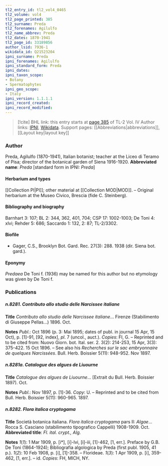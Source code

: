 ```yaml
---
tl2_entry_id: tl2_vol4_0465
tl2_volume: vol4
tl2_page_printed: 385
tl2_surname: Preda
tl2_forenames: Agilulfo
tl2_name_abbrev: Preda
tl2_dates: 1870-1941
tl2_page_id: 33189856
author_lsid: 7936-1
wikidata_id: Q21523204
ipni_surname: Preda
ipni_forenames: Agilulfo
ipni_standard_form: Preda
ipni_dates: 
ipni_taxon_scope: 
- Botany
- Spermatophytes
ipni_geo_scope: 
- Italy
ipni_version: 1.1.1.1
ipni_record_created: 
ipni_record_modified:
---
```


> [!cite] BHL link: this entry starts at [page 385](https://www.biodiversitylibrary.org/page/33189856) of TL-2 Vol. IV
> Author links: [IPNI](https://www.ipni.org/a/7936-1), [Wikidata](https://www.wikidata.org/wiki/Q21523204). Support pages: [[Abbreviations|abbreviations]], [[Layout key|layout key]]

### Author

Preda, Agilulfo (1870-1941), Italian botanist; teacher at the Liceo di Teramo of Pisa; director of the botanical garden of Siena 1916-1920. 
**Abbreviated name**: *Preda* \[standard form in IPNI: *Preda*\]

#### Herbarium and types

[[Collection PI|PI]]; other material at [[Collection MOD|MOD]]. – Original herbarium at the Museo Civico, Brescia (fide C. Steinberg).

#### Bibliography and biography

Barnhart 3: 107; BL 2: 344, 362, 401, 704; CSP 17: 1002-1003; De Toni 4: xlvi; Rehder 5: 686; Saccardo 1: 132, 2: 87; TL-2/3302.

#### Biofile

- Gager, C.S., Brooklyn Bot. Gard. Rec. 27(3): 288. 1938 (dir. Siena bot. gard.).

#### Eponymy

*Predaea* De Toni f. (1936) may be named for this author but no etymology was given by De Toni f.

### Publications

##### n.8281. Contributo allo studio delle Narcissee italiane

**Title**
*Contributo allo studio delle Narcissee italiane*... Firenze (Stabilimento di Giuseppe Pellas...) 1896. Oct.

**Notes**
*Publ*.: Oct 1896 (p. 3: Mai 1895; dates of publ. in journal 15 Apr, 15 Oct), p. \[1\]-91, \[92, index\], *pl*. 7 (uncol., auct.). *Copies*: FI, G. – Reprinted and to be cited from: Nuovo Giorn. bot. Ital. ser. 2. 3(2): 214-253, 15 Apr, 3(3): 375-422. 15 Oct 1896. – See also his *Recherches sur le sac embryonnaire de quelques Narcissées*. Bull. Herb. Boissier 5(11): 948-952. Nov 1897.

##### n.8281a. Catalogue des algues de Liuourne

**Title**
*Catalogue des algues de Liuourne*... \[Extrait du Bull. Herb. Boissier 1897). Oct.

**Notes**
*Publ*.: Nov 1897, p. \[1\]-36. *Copy*: U. – Reprinted and to be cited from Bull. Herb. Boissier 5(11): 960-965. 1897.

##### n.8282. Flora italica cryptogama

**Title**
Società botanica italiana. *Flora italica cryptogama* pars II: *Algae*... Rocca S. Casciano (stabilimento tipografico Cappelli) 1908-1909. Oct.
**Abbreviated title**: *Fl. ital. crypt., Alg.*

**Notes**
*1*(*1*): 1 Mar 1909, p. \[i\*\], \[i\]-lvi, \[i\]-iii, \[1\]-462, \[1, err.\]. Preface by G.B. De Toni (1864-1924); Bibliografia algologica by Preda (first publ. 1905, 41 p.).
*1*(*2*): 10 Feb 1908, p. \[i\], \[1\]-358. – Florideae.
*1*(*3*): 1 Apr 1909, p. \[i\], 359-462, \[1, err.\]. – id.
*Copies*: FH, MICH, NY.


